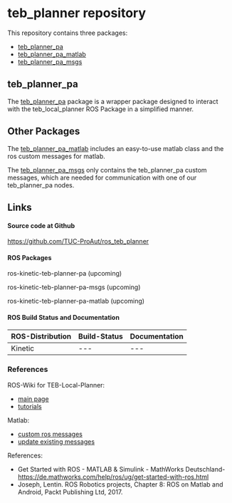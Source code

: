 # teb_planner repository

This repository contains three packages:
- [teb_planner_pa](teb_planner_pa)
- [teb_planner_pa_matlab](teb_planner_pa_matlab)
- [teb_planner_pa_msgs](teb_planner_pa_msgs)


## teb_planner_pa

The [teb_planner_pa](teb_planner_pa) package is a wrapper
package designed to interact with the teb_local_planner ROS Package in a 
simplified manner. 

## Other Packages

The [teb_planner_pa_matlab](teb_planner_pa_msgs) includes an 
easy-to-use matlab class and the ros custom messages for matlab.

The [teb_planner_pa_msgs](teb_planner_pa_msgs) only contains the 
teb_planner_pa custom messages, which are needed for communication with one of 
our teb_planner_pa nodes.

## Links

#### Source code at Github

https://github.com/TUC-ProAut/ros_teb_planner

#### ROS Packages

ros-kinetic-teb-planner-pa (upcoming)

ros-kinetic-teb-planner-pa-msgs (upcoming)

ros-kinetic-teb-planner-pa-matlab (upcoming)


#### ROS Build Status and Documentation

**ROS-Distribution** | **Build-Status** | **Documentation**
---------------------|------------------|------------------
Kinetic              | ---              | ---

### References

ROS-Wiki for TEB-Local-Planner:

* [main page](http://wiki.ros.org/teb_local_planner)
* [tutorials](http://wiki.ros.org/teb_local_planner/Tutorials)

Matlab:

* [custom ros messages](https://de.mathworks.com/help/ros/ug/ros-custom-message-support.html)
* [update existing messages](https://de.mathworks.com/matlabcentral/answers/283695-updating-existing-custom-message-types-with-rosgenmsg)

References:

* Get Started with ROS - MATLAB & Simulink - MathWorks Deutschland- https://de.mathworks.com/help/ros/ug/get-started-with-ros.html
* Joseph, Lentin. ROS Robotics projects, Chapter 8: ROS on Matlab and Android, Packt Publishing Ltd, 2017.


